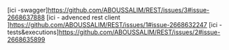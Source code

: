 [ici -swagger]https://github.com/ABOUSSALIM/REST/issues/3#issue-2668637888
[ici - advenced rest client ]https://github.com/ABOUSSALIM/REST/issues/1#issue-2668632247
[ici - tests&executions]https://github.com/ABOUSSALIM/REST/issues/2#issue-2668635899
